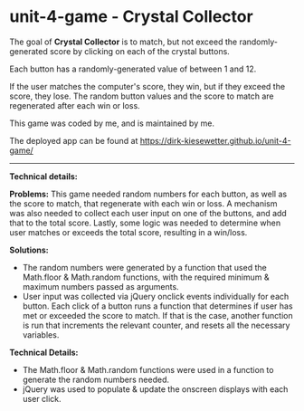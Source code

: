 # unit-4-game - Crystal Collector

The goal of **Crystal Collector** is to match, but not exceed the randomly-generated score by clicking on each of the crystal buttons. 

Each button has a randomly-generated value of between 1 and 12.

If the user matches the computer's score, they win, but if they exceed the score, they lose. The random button values and the score to match are regenerated after each win or loss.

This game was coded by me, and is maintained by me.

The deployed app can be found at https://dirk-kiesewetter.github.io/unit-4-game/

_____________________________________________________________________________________________
**Technical details:**

**Problems:**
This game needed random numbers for each button, as well as the score to match, that regenerate with each win or loss. A mechanism was also needed to collect each user input on one of the buttons, and add that to the total score. Lastly, some logic was needed to determine when user matches or exceeds the total score, resulting in a win/loss.

**Solutions:**
* The random numbers were generated by a function that used the Math.floor & Math.random functions, with the required minimum & maximum numbers passed as arguments.
* User input was collected via jQuery onclick events individually for each button. Each click of a button runs a function that determines if user has met or exceeded the score to match. If that is the case, another function is run that increments the relevant counter, and resets all the necessary variables.

**Technical Details:**
* The Math.floor & Math.random functions were used in a function to generate the random numbers needed.
* jQuery was used to populate & update the onscreen displays with each user click.